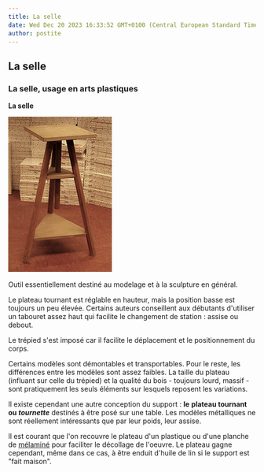 ```yaml
---
title: La selle
date: Wed Dec 20 2023 16:33:52 GMT+0100 (Central European Standard Time)
author: postite
---
```


## La selle
### La selle, usage en arts plastiques
 **La selle**  

![](images/selleversionweb.jpg)

Outil essentiellement destiné au modelage et à la sculpture en général.

Le plateau tournant est réglable en hauteur, mais la position basse est toujours un peu élevée. Certains auteurs conseillent aux débutants d'utiliser un tabouret assez haut qui facilite le changement de station : assise ou debout.

Le trépied s'est imposé car il facilite le déplacement et le positionnement du corps.

Certains modèles sont démontables et transportables. Pour le reste, les différences entre les modèles sont assez faibles. La taille du plateau (influant sur celle du trépied) et la qualité du bois - toujours lourd, massif - sont pratiquement les seuls éléments sur lesquels reposent les variations.

Il existe cependant une autre conception du support : **le** **plateau tournant ou _tournette_** destinés à être posé sur une table. Les modèles métalliques ne sont réellement intéressants que par leur poids, leur assise.

Il est courant que l'on recouvre le plateau d'un plastique ou d'une planche de [mélaminé](melamine.html) pour faciliter le décollage de l'oeuvre. Le plateau gagne cependant, même dans ce cas, à être enduit d'huile de lin si le support est "fait maison".

